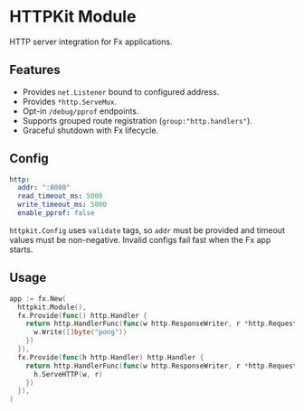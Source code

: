 # HTTPKit Module

HTTP server integration for Fx applications.

## Features

- Provides `net.Listener` bound to configured address.
- Provides `*http.ServeMux`.
- Opt-in `/debug/pprof` endpoints.
- Supports grouped route registration (`group:"http.handlers"`).
- Graceful shutdown with Fx lifecycle.

## Config

```yaml
http:
  addr: ":8080"
  read_timeout_ms: 5000
  write_timeout_ms: 5000
  enable_pprof: false
```

`httpkit.Config` uses `validate` tags, so `addr` must be provided and timeout values must be non-negative. Invalid configs fail fast when the Fx app starts.

## Usage

```go
app := fx.New(
  httpkit.Module(),
  fx.Provide(func() http.Handler {
    return http.HandlerFunc(func(w http.ResponseWriter, r *http.Request) {
      w.Write([]byte("pong"))
    })
  }),
  fx.Provide(func(h http.Handler) http.Handler {
    return http.HandlerFunc(func(w http.ResponseWriter, r *http.Request) {
      h.ServeHTTP(w, r)
    })
  }),
)
```
